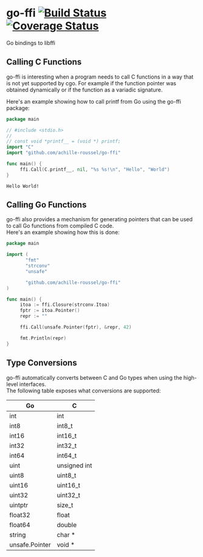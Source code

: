 go-ffi [![Build Status](https://travis-ci.org/achille-roussel/go-ffi.svg)](https://travis-ci.org/achille-roussel/go-ffi) [![Coverage Status](https://coveralls.io/repos/achille-roussel/go-ffi/badge.svg?branch=master&service=github)](https://coveralls.io/github/achille-roussel/go-ffi?branch=master)
======

Go bindings to libffi

Calling C Functions
-------------------

go-ffi is interesting when a program needs to call C functions in a way that is
not yet supported by cgo. For example if the function pointer was obtained
dynamically or if the function as a variadic signature.

Here's an example showing how to call printf from Go using the go-ffi package:
```go
package main

// #include <stdio.h>
//
// const void *printf__ = (void *) printf;
import "C"
import "github.com/achille-roussel/go-ffi"

func main() {
     ffi.Call(C.printf__, nil, "%s %s!\n", "Hello", "World")
}
```
```
Hello World!
```

Calling Go Functions
--------------------

go-ffi also provides a mechanism for generating pointers that can be used to
call Go functions from compiled C code.  
Here's an example showing how this is done:
```go
package main

import (
       "fmt"
       "strconv"
       "unsafe"

       "github.com/achille-roussel/go-ffi"
)

func main() {
     itoa := ffi.Closure(strconv.Itoa)
     fptr := itoa.Pointer()
     repr := ""

     ffi.Call(unsafe.Pointer(fptr), &repr, 42)

     fmt.Println(repr)
}
```

Type Conversions
----------------

go-ffi automatically converts between C and Go types when using the high-level
interfaces.  
The following table exposes what conversions are supported:

| Go             | C               |
|----------------|-----------------|
| int            | int             |
| int8           | int8_t          |
| int16          | int16_t         |
| int32          | int32_t         |
| int64          | int64_t         |
| uint           | unsigned int    |
| uint8          | uint8_t         |
| uint16         | uint16_t        |
| uint32         | uint32_t        |
| uintptr        | size_t          |
| float32        | float           |
| float64        | double          |
| string         | char *          |
| unsafe.Pointer | void *          |

